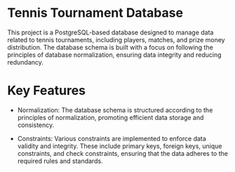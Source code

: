 # Tennis Tournament Database

This project is a PostgreSQL-based database designed to manage data related to tennis tournaments, including players, matches, and prize money distribution. The database schema is built with a focus on following the principles of database normalization, ensuring data integrity and reducing redundancy.

# Key Features

- Normalization: The database schema is structured according to the principles of normalization, promoting efficient data storage and consistency.

- Constraints: Various constraints are implemented to enforce data validity and integrity. These include primary keys, foreign keys, unique constraints, and check constraints, ensuring that the data adheres to the required rules and standards.
